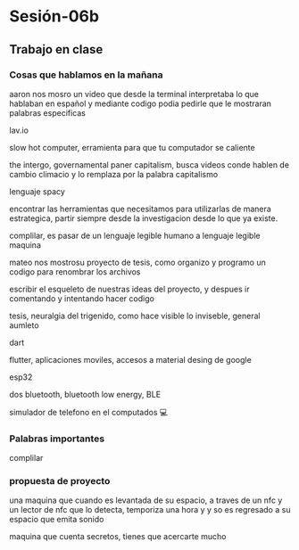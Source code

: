 # Sesión-06b

## Trabajo en clase

### Cosas que hablamos en la mañana

aaron nos mosro un video que desde la terminal interpretaba lo que hablaban en español y mediante codigo podia pedirle que le mostraran palabras especificas

lav.io 

slow hot computer, erramienta para que tu computador se caliente

the intergo, governamental paner capitalism, busca videos conde hablen de cambio climacio y lo remplaza por la palabra capitalismo

lenguaje spacy

encontrar las herramientas que necesitamos para utilizarlas de manera estrategica, partir siempre desde la investigacion desde lo que ya existe. 

complilar, es pasar de un lenguaje legible humano a lenguaje legible maquina

mateo nos mostrosu proyecto de tesis, como organizo y programo un codigo para renombrar los archivos

escribir el esqueleto de nuestras ideas del proyecto, y despues ir comentando y intentando hacer codigo

tesis, neuralgia del trigenido, como hace visible lo inviseble, general aumleto

dart

flutter, aplicaciones moviles, accesos a material desing de google

esp32

dos bluetooth, bluetooth low energy, BLE

simulador de telefono en el computados 💻

### Palabras importantes 

complilar

### propuesta de proyecto

una maquina que cuando es levantada de su espacio, a traves de un nfc y un lector de nfc que lo detecta, temporiza una hora y y so es regresado a su espacio que emita sonido

maquina que cuenta secretos, tienes que acercarte mucho
